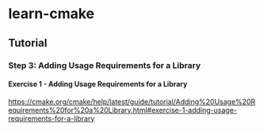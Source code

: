 # learn-cmake

## Tutorial

### Step 3: Adding Usage Requirements for a Library



#### Exercise 1 - Adding Usage Requirements for a Library

https://cmake.org/cmake/help/latest/guide/tutorial/Adding%20Usage%20Requirements%20for%20a%20Library.html#exercise-1-adding-usage-requirements-for-a-library

